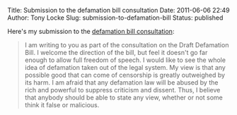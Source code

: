 Title: Submission to the defamation bill consultation
Date: 2011-06-06 22:49
Author: Tony Locke
Slug: submission-to-defamation-bill
Status: published

Here's my submission to the [defamation bill consultation](http://www.parliament.uk/business/committees/committees-a-z/joint-select/draft-defamation-bill1/news/call-for-evidence/):  

> I am writing to you as part of the consultation on the Draft Defamation Bill. I welcome the direction of the bill, but feel it doesn't go far enough to allow full freedom of speech. I would like to see the whole idea of defamation taken out of the legal system. My view is that any possible good that can come of censorship is greatly outweighed by its harm. I am afraid that any defamation law will be abused by the rich and powerful to suppress criticism and dissent. Thus, I believe that anybody should be able to state any view, whether or not some think it false or malicious.
